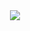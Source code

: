 <div align="center"><img src="https://github-readme-stats.vercel.app/api?username=0xNeolik&show_icons=true&count_private=true&hide_border=true" align="center" /></div>
